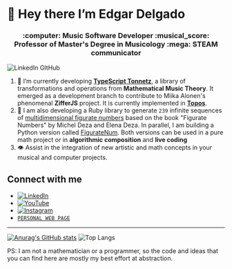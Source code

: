 # 👋 Hey there I’m **Edgar Delgado**  
<h3 align="center"">:computer: Music Software Developer :musical_score: Professor of Master's Degree in Musicology :mega: STEAM communicator  </h3>

![LinkedIn GItHub](https://github.com/user-attachments/assets/ec136559-73d7-408e-b3de-32c3891dc6d4)



1. :ear_of_rice: I’m currently developing [**TypeScript Tonnetz**](https://www.npmjs.com/package/ts-tonnetz), a library of transformations and operations from **Mathematical Music Theory**. It emerged as a development branch to contribute to Miika Alonen's phenomenal **ZifferJS** project. It is currently implemented in [**Topos**](https://topos.live/).
2. &#128208; I am also developing a Ruby library to generate `239` infinite sequences of [multidimensional figurate numbers](https://rubygems.org/gems/figurate_numbers) based on the book "Figurate Numbers" by Michel Deza and Elena Deza. In parallel, I am building a Python version called [FigurateNum](https://pypi.org/project/figuratenum/). Both versions can be used in a pure math project or in **algorithmic composition** and **live coding**
3. :eye: Assist in the integration of new artistic and math concepts in your musical and computer projects. 

## Connect with me

- [![LinkedIn](https://img.shields.io/badge/LinkedIn-edgar_amando_delgado_vega-0077B5?style=for-the-badge&logo=linkedin&logoColor=white&labelColor=101010)](https://www.linkedin.com/in/edgararmandodelgadovega) <br>
- [![YouTube](https://img.shields.io/badge/YouTube-@edelvemusic-FF0000?style=for-the-badge&logo=youtube&logoColor=white&labelColor=101010)](https://www.youtube.com/@edelvemusic) <br>
- [![Instagram](https://img.shields.io/badge/Instagram-@edgardelgadomusic-E4405?style=for-the-badge&logo=instagram&logoColor=white&labelColor=101010)](https://www.instagram.com/edgardelgadomusic/) <br>
- [`PERSONAL WEB PAGE`](https://edelveart.github.io/)

*******************

[![Anurag's GitHub stats](https://github-readme-stats.vercel.app/api?username=edelveart&show=prs_merged&show_icons=true&theme=github_dark_dimmed)](https://github.com/edelveart/github-readme-stats)
![Top Langs](https://github-readme-stats.vercel.app/api/top-langs/?username=edelveart&layout=compact)

PS: I am not a mathematician or a programmer, so the code and ideas that you can find here are mostly my best effort at abstraction.



